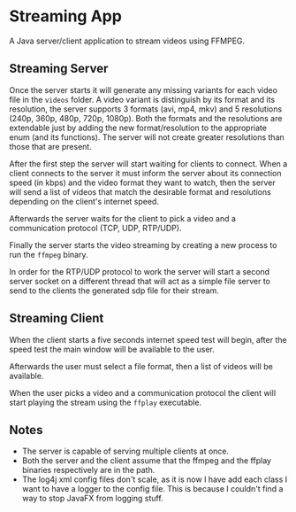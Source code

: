 # Streaming App

A Java server/client application to stream videos using FFMPEG.

## Streaming Server

Once the server starts it will generate any missing variants for each video file in the `videos` folder.
A video variant is distinguish by its format and its resolution, the server supports 3 formats (avi, mp4, mkv)
and 5 resolutions (240p, 360p, 480p, 720p, 1080p). Both the formats and the resolutions are extendable just by adding the
new format/resolution to the appropriate enum (and its functions). The server will not create greater resolutions than
those that are present.

After the first step the server will start waiting for clients to connect. When a client connects to the server it must
inform the server about its connection speed (in kbps) and the video format they want to watch, then the server
will send a list of videos that match the desirable format and resolutions depending on the client's internet speed.

Afterwards the server waits for the client to pick a video and a communication protocol (TCP, UDP, RTP/UDP).

Finally the server starts the video streaming by creating a new process to run the `ffmpeg` binary.

In order for the RTP/UDP protocol to work the server will start a second server socket on a different thread that will
act as a simple file server to send to the clients the generated sdp file for their stream.

## Streaming Client

When the client starts a five seconds internet speed test will begin, after the speed test the main window will be
available to the user.

Afterwards the user must select a file format, then a list of videos will be available.

When the user picks a video and a communication protocol the client will start playing the stream using the `ffplay` executable.

## Notes

- The server is capable of serving multiple clients at once.
- Both the server and the client assume that the ffmpeg and the ffplay binaries respectively are in the path.
- The log4j xml config files don't scale, as it is now I have add each class I want to have a logger to the config file.
This is because I couldn't find a way to stop JavaFX from logging stuff.
